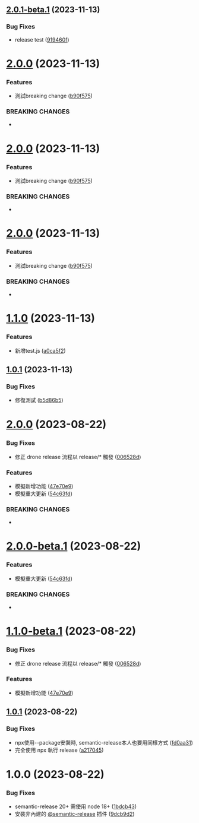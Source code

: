 ## [2.0.1-beta.1](https://github.com/bruce94508/semantic-release-example/compare/2.0.0...2.0.1-beta.1) (2023-11-13)


### Bug Fixes

* release test ([919460f](https://github.com/bruce94508/semantic-release-example/commit/919460f3ef3e9111e2f265ace522c9cae7bd3d43))

# [2.0.0](https://github.com/bruce94508/semantic-release-example/compare/1.1.0...2.0.0) (2023-11-13)


### Features

* 測試breaking change ([b90f575](https://github.com/bruce94508/semantic-release-example/commit/b90f57597d1072bb99c5bdcd73e36aedd3e0b209))


### BREAKING CHANGES

* <jira>

# [2.0.0](https://github.com/bruce94508/semantic-release-example/compare/1.1.0...2.0.0) (2023-11-13)


### Features

* 測試breaking change ([b90f575](https://github.com/bruce94508/semantic-release-example/commit/b90f57597d1072bb99c5bdcd73e36aedd3e0b209))


### BREAKING CHANGES

* <jira>

# [2.0.0](https://github.com/bruce94508/semantic-release-example/compare/1.1.0...2.0.0) (2023-11-13)


### Features

* 測試breaking change ([b90f575](https://github.com/bruce94508/semantic-release-example/commit/b90f57597d1072bb99c5bdcd73e36aedd3e0b209))


### BREAKING CHANGES

* <jira>

# [1.1.0](https://github.com/bruce94508/semantic-release-example/compare/1.0.1...1.1.0) (2023-11-13)


### Features

* 新增test.js ([a0ca5f2](https://github.com/bruce94508/semantic-release-example/commit/a0ca5f2a855470159c7d016d23c2a50ce2e3e102))

## [1.0.1](https://github.com/bruce94508/semantic-release-example/compare/1.0.0...1.0.1) (2023-11-13)


### Bug Fixes

* 修復測試 ([b5d86b5](https://github.com/bruce94508/semantic-release-example/commit/b5d86b5499830adf4011608c3f69d3d9558ab124))

# [2.0.0](https://bitbucket.org/maxwin-inc/semantic-release-example/compare/1.0.1...2.0.0) (2023-08-22)


### Bug Fixes

* 修正 drone release 流程以 release/* 觸發 ([006528d](https://bitbucket.org/maxwin-inc/semantic-release-example/commits/006528d33b4ef0b65cccb910c457cf5df8ab7d71))


### Features

* 模擬新增功能 ([47e70e9](https://bitbucket.org/maxwin-inc/semantic-release-example/commits/47e70e92025809c04d5a257965a34a475a64b676))
* 模擬重大更新 ([54c63fd](https://bitbucket.org/maxwin-inc/semantic-release-example/commits/54c63fd9ce4c74980274a6a4d74f5adb3e0ded83))


### BREAKING CHANGES

* <jira issue id>

# [2.0.0-beta.1](https://bitbucket.org/maxwin-inc/semantic-release-example/compare/1.1.0-beta.1...2.0.0-beta.1) (2023-08-22)


### Features

* 模擬重大更新 ([54c63fd](https://bitbucket.org/maxwin-inc/semantic-release-example/commits/54c63fd9ce4c74980274a6a4d74f5adb3e0ded83))


### BREAKING CHANGES

* <jira issue id>

# [1.1.0-beta.1](https://bitbucket.org/maxwin-inc/semantic-release-example/compare/1.0.1...1.1.0-beta.1) (2023-08-22)


### Bug Fixes

* 修正 drone release 流程以 release/* 觸發 ([006528d](https://bitbucket.org/maxwin-inc/semantic-release-example/commits/006528d33b4ef0b65cccb910c457cf5df8ab7d71))


### Features

* 模擬新增功能 ([47e70e9](https://bitbucket.org/maxwin-inc/semantic-release-example/commits/47e70e92025809c04d5a257965a34a475a64b676))

## [1.0.1](https://bitbucket.org/maxwin-inc/semantic-release-example/compare/1.0.0...1.0.1) (2023-08-22)


### Bug Fixes

* npx使用--package安裝時, semantic-release本人也要用同樣方式 ([fd0aa31](https://bitbucket.org/maxwin-inc/semantic-release-example/commits/fd0aa317282540234c07e6d1dfa05330996ce4e1))
* 完全使用 npx 執行 release ([a217045](https://bitbucket.org/maxwin-inc/semantic-release-example/commits/a217045703f4c4305ae7d8c7acf5b449113d2e5b))

# 1.0.0 (2023-08-22)


### Bug Fixes

* semantic-release 20+ 需使用 node 18+ ([1bdcb43](https://bitbucket.org/maxwin-inc/semantic-release-example/commits/1bdcb43a3be73a22410b18f22835051d1687606b))
* 安裝非內建的 [@semantic-release](https://bitbucket.org/semantic-release) 插件 ([9dcb9d2](https://bitbucket.org/maxwin-inc/semantic-release-example/commits/9dcb9d236405d5933387a5405bab9556a3166a5c))

